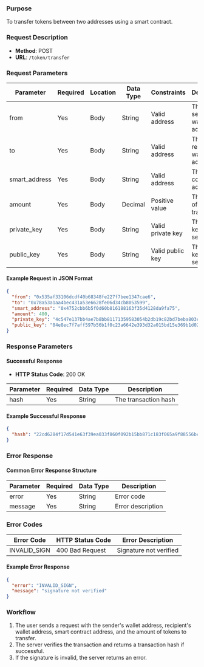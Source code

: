 
### Purpose
To transfer tokens between two addresses using a smart contract.

### Request Description
- **Method**: POST  
- **URL**: `/token/transfer`

### Request Parameters

| Parameter      | Required | Location | Data Type | Constraints       | Description                            |
| -------------- | -------- | -------- | --------- | ----------------- | -------------------------------------- |
| from           | Yes      | Body     | String    | Valid address     | The sender's wallet address            |
| to             | Yes      | Body     | String    | Valid address     | The recipient's wallet address         |
| smart_address  | Yes      | Body     | String    | Valid address     | The smart contract address             |
| amount         | Yes      | Body     | Decimal   | Positive value    | The amount of tokens to transfer       |
| private_key    | Yes      | Body     | String    | Valid private key | The private key of the sender          |
| public_key     | Yes      | Body     | String    | Valid public key  | The public key of the sender           |

#### Example Request in JSON Format
```json
{
  "from": "0x535af33106dcdf40b68348fe227f7bee1347cae6",
  "to": "0x78a53a1aa4bec431a53e6628fe06d34cb8053599",
  "smart_address": "0x4752cbb6b5f0d60b816188163f35d4128da9fa75",
  "amount": 400,
  "private_key": "4c547e137bb4ae7b8bb81171359583054b2db19c82bd7beba803c6ae5f840165",
  "public_key": "04e8ec7f7aff597b56b1f0c23a6642e393d32a015bd15e369b1d0234948322940613a49ecee827983d7e5b38c5535af33106dcdf40b68348fe227f7bee1347cae6"
}
```

### Response Parameters

#### Successful Response
- **HTTP Status Code**: 200 OK

| Parameter   | Required | Data Type | Description                |
| ----------- | -------- | --------- | -------------------------- |
| hash        | Yes      | String    | The transaction hash       |

#### Example Successful Response
```json
{
  "hash": "22cd6284f17d541e63f39ea033f860f092b15bb871c183f065a9f88556bc0a17"
}
```

### Error Response
#### Common Error Response Structure

| Parameter | Required | Data Type | Description          |
| --------- | -------- | --------- | -------------------- |
| error     | Yes      | String    | Error code           |
| message   | Yes      | String    | Error description    |

### Error Codes

| Error Code              | HTTP Status Code  | Error Description                  |
| ----------------------- | ----------------- | ---------------------------------- |
| INVALID_SIGN            | 400 Bad Request   | Signature not verified             |

#### Example Error Response
```json
{
  "error": "INVALID_SIGN",
  "message": "signature not verified"
}
```

### Workflow
1. The user sends a request with the sender's wallet address, recipient's wallet address, smart contract address, and the amount of tokens to transfer.
2. The server verifies the transaction and returns a transaction hash if successful.
3. If the signature is invalid, the server returns an error.
